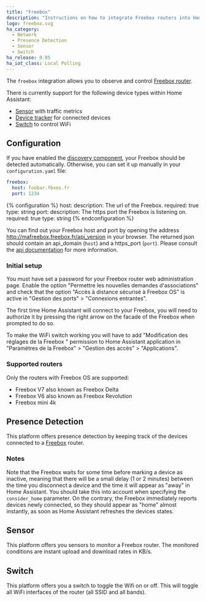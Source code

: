 ```yaml
---
title: "Freebox"
description: "Instructions on how to integrate Freebox routers into Home Assistant."
logo: freebox.svg
ha_category:
  - Network
  - Presence Detection
  - Sensor
  - Switch
ha_release: 0.85
ha_iot_class: Local Polling
---
```


The `freebox` integration allows you to observe and control [Freebox router](https://www.free.fr/).

There is currently support for the following device types within Home Assistant:

* [Sensor](#sensor) with traffic metrics
* [Device tracker](#presence-detection) for connected devices
* [Switch](#switch) to control WiFi

## Configuration

If you have enabled the [discovery component](/integrations/discovery/),
your Freebox should be detected automatically. Otherwise, you can set it
up manually in your `configuration.yaml` file:

```yaml
freebox:
  host: foobar.fbxos.fr
  port: 1234
```

{% configuration %}
host:
  description: The url of the Freebox.
  required: true
  type: string
port:
  description: The https port the Freebox is listening on.
  required: true
  type: string
{% endconfiguration %}

You can find out your Freebox host and port by opening the address <http://mafreebox.freebox.fr/api_version> in your browser. The
returned json should contain an api_domain (`host`) and a https_port (`port`).
Please consult the [api documentation](https://dev.freebox.fr/sdk/os/) for more information.

### Initial setup

<div class='note warning'>
You must have set a password for your Freebox router web administration page. Enable the option "Permettre les nouvelles demandes d'associations" and check that the option "Accès à distance sécurisé à Freebox OS" is active in "Gestion des ports" > "Connexions entrantes".
</div>

The first time Home Assistant will connect to your Freebox, you will need to
authorize it by pressing the right arrow on the facade of the Freebox when
prompted to do so.

To make the WiFi switch working you will have to add "Modification des réglages de la Freebox
" permission to Home Assistant application in "Paramètres de la Freebox" > "Gestion des accès" > "Applications".

### Supported routers

Only the routers with Freebox OS are supported:

* Freebox V7 also known as Freebox Delta
* Freebox V6 also known as Freebox Revolution
* Freebox mini 4k

## Presence Detection

This platform offers presence detection by keeping track of the
devices connected to a [Freebox](https://www.free.fr/) router.

### Notes

Note that the Freebox waits for some time before marking a device as
inactive, meaning that there will be a small delay (1 or 2 minutes)
between the time you disconnect a device and the time it will appear
as "away" in Home Assistant. You should take this into account when specifying
the `consider_home` parameter.
On the contrary, the Freebox immediately reports devices newly connected, so
they should appear as "home" almost instantly, as soon as Home Assistant
refreshes the devices states.

## Sensor

This platform offers you sensors to monitor a Freebox router. The monitored conditions are
instant upload and download rates in KB/s.

## Switch

This platform offers you a switch to toggle the Wifi on or off. This will toggle all WiFi interfaces of the router (all SSID and all bands).
